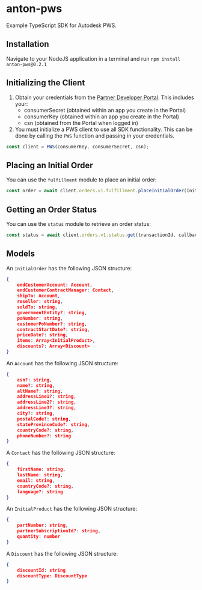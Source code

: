 # anton-pws
Example TypeScript SDK for Autodesk PWS.

## Installation
Navigate to your NodeJS application in a terminal and run `npm install anton-pws@0.2.1`

## Initializing the Client
1. Obtain your credentials from the [Partner Developer Portal](https://partner.developer.autodesk.com). This includes your:
    - consumerSecret (obtained within an app you create in the Portal)
    - consumerKey (obtained within an app you create in the Portal)
    - csn (obtained from the Portal when logged in)
2. You must initialize a PWS client to use all SDK functionality. This can be done by calling the `PWS` function and passing in your credentials.

```js
const client = PWS(consumerKey, consumerSecret, csn);
```

## Placing an Initial Order
You can use the `fulfillment` module to place an initial order:

```js
const order = await client.orders.v1.fulfillment.placeInitialOrder(InitialOrder, callbackUrl, environmentUrl);
```

## Getting an Order Status
You can use the `status` module to retrieve an order status:

```js
const status = await client.orders.v1.status.get(transactionId, callbackUrl, environmentUrl);
```

## Models

An `InitialOrder` has the following JSON structure:

```json
{
    endCustomerAccount: Account,
    endCustomerContractManager: Contact,
    shipTo: Account,
    reseller: string,
    soldTo: string,
    governmentEntity?: string,
    poNumber: string,
    customerPoNumber?: string,
    contractStartDate?: string,
    priceDate?: string,
    items: Array<InitialProduct>,
    discounts?: Array<Discount>
}
```

An `Account` has the following JSON structure:

```json
{
    csn?: string,
    name?: string,
    altName?: string,
    addressLine1?: string,
    addressLine2?: string,
    addressLine3?: string,
    city?: string,
    postalCode?: string,
    stateProvinceCode?: string,
    countryCode?: string,
    phoneNumber?: string
}
```

A `Contact` has the following JSON structure:

```json
{
    firstName: string,
    lastName: string,
    email: string,
    countryCode?: string,
    language?: string
}
```

An `InitialProduct` has the following JSON structure:

```json
{
    partNumber: string,
    partnerSubscriptionId?: string,
    quantity: number
}
```

A `Discount` has the following JSON structure:

```json
{
    discountId: string
    discountType: DiscountType
}
```